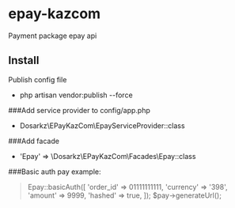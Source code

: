 # epay-kazcom
Payment package epay api
## Install
Publish config file 
- php artisan vendor:publish --force

###Add service provider to config/app.php
* Dosarkz\EPayKazCom\EpayServiceProvider::class

###Add facade 
* 'Epay' => \Dosarkz\EPayKazCom\Facades\Epay::class


###Basic auth pay example:

> Epay::basicAuth([
              'order_id' => 01111111111,
              'currency' => '398',
              'amount' => 9999,
              'hashed' => true,
          ]);
  $pay->generateUrl();


